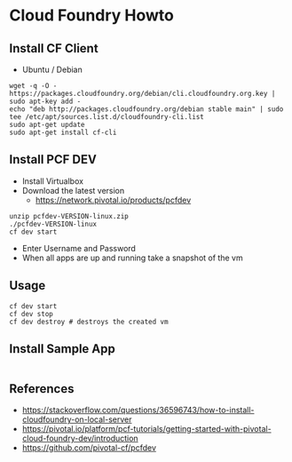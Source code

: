 # Cloud Foundry Howto

## Install CF Client
* Ubuntu / Debian
```
wget -q -O - https://packages.cloudfoundry.org/debian/cli.cloudfoundry.org.key | sudo apt-key add -
echo "deb http://packages.cloudfoundry.org/debian stable main" | sudo tee /etc/apt/sources.list.d/cloudfoundry-cli.list
sudo apt-get update
sudo apt-get install cf-cli
```

## Install PCF DEV
* Install Virtualbox
* Download the latest version
  * https://network.pivotal.io/products/pcfdev
```
unzip pcfdev-VERSION-linux.zip
./pcfdev-VERSION-linux
cf dev start
```
* Enter Username and Password
* When all apps are up and running take a snapshot of the vm 

## Usage
```
cf dev start
cf dev stop
cf dev destroy # destroys the created vm
```

## Install Sample App

```

```



## References
* https://stackoverflow.com/questions/36596743/how-to-install-cloudfoundry-on-local-server
* https://pivotal.io/platform/pcf-tutorials/getting-started-with-pivotal-cloud-foundry-dev/introduction
* https://github.com/pivotal-cf/pcfdev
